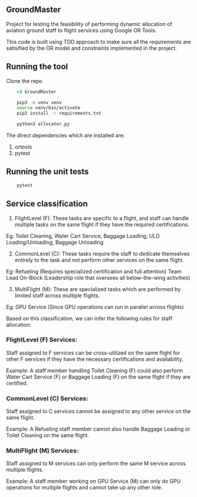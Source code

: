 ## GroundMaster
Project for testing the feasibility of performing dynamic allocation of aviation ground staff to flight services using Google OR Tools.

This code is built using TDD approach to make sure all the requirements are satisified by the OR model and constraints implemented in the project.

## Running the tool
Clone the repo

```sh
    cd GroundMaster

    pip3 -m venv venv
    source venv/bin/activate
    pip3 install -r requirements.txt

    python3 allocator.py
```

The direct dependencies which are installed are:
1. ortools
2. pytest

## Running the unit tests

```sh
    pytest
```

## Service classification

1. FlightLevel (F): These tasks are specific to a flight, and staff can handle multiple tasks on the same flight if they have the required certifications.

Eg: Toilet Cleaning, Water Cart Service, Baggage Loading, ULD Loading/Unloading, Baggage Unloading

2. CommonLevel (C): These tasks require the staff to dedicate themselves entirely to the task and not perform other services on the same flight.

Eg: 
Refueling (Requires specialized certification and full attention)
Team Lead On-Block (Leadership role that oversees all below-the-wing activities)

3. MultiFlight (M): These are specialized tasks which are performed by limited staff across multiple flights.

Eg: GPU Service (Since GPU operations can run in parallel across flights)

Based on this classification, we can infer the following rules for staff allocation:

### FlightLevel (F) Services:
Staff assigned to F services can be cross-utilized on the same flight for other F services if they have the necessary certifications and availability.

Example: A staff member handling Toilet Cleaning (F) could also perform Water Cart Service (F) or Baggage Loading (F) on the same flight if they are certified.

### CommonLevel (C) Services:
Staff assigned to C services cannot be assigned to any other service on the same flight.

Example: A Refueling staff member cannot also handle Baggage Loading or Toilet Cleaning on the same flight.

### MultiFlight (M) Services:
Staff assigned to M services can only perform the same M service across multiple flights.

Example: A staff member working on GPU Service (M) can only do GPU operations for multiple flights and cannot take up any other role. 

